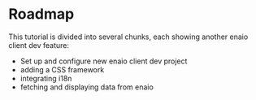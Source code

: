 # Roadmap

This tutorial is divided into several chunks, each showing another
enaio client dev feature:

- Set up and configure new enaio client dev project
- adding a CSS framework
- integrating i18n
- fetching and displaying data from enaio
